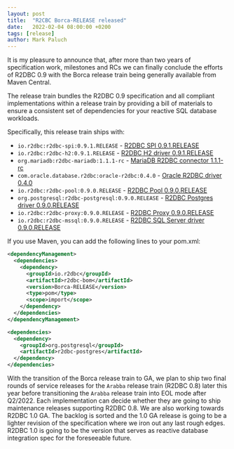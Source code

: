 ```yaml
---
layout: post
title:  "R2CBC Borca-RELEASE released"
date:   2022-02-04 08:00:00 +0200
tags: [release]
author: Mark Paluch
---
```


It is my pleasure to announce that, after more than two years of specification work, milestones and RCs we can finally conclude the efforts of R2DBC 0.9 with the Borca release train being generally available from Maven Central.

The release train bundles the R2DBC 0.9 specification and all compliant implementations within a release train by providing a bill of materials to ensure a consistent set of dependencies for your reactive SQL database workloads.

Specifically, this release train ships with:

* `io.r2dbc:r2dbc-spi:0.9.1.RELEASE` - [R2DBC SPI 0.9.1.RELEASE](https://r2dbc.io/2021/12/06/r2dbc-0.9.0-goes-ga)
* `io.r2dbc:r2dbc-h2:0.9.1.RELEASE` - [R2DBC H2 driver 0.9.1.RELEASE](https://github.com/r2dbc/r2dbc-h2/releases/tag/v0.9.1.RELEASE)
* `org.mariadb:r2dbc-mariadb:1.1.1-rc` - [MariaDB R2DBC connector 1.1.1-rc](https://github.com/mariadb-corporation/mariadb-connector-r2dbc)
* `com.oracle.database.r2dbc:oracle-r2dbc:0.4.0` - [Oracle R2DBC driver 0.4.0](https://github.com/oracle/oracle-r2dbc/releases/tag/0.4.0)
* `io.r2dbc:r2dbc-pool:0.9.0.RELEASE` - [R2DBC Pool 0.9.0.RELEASE](https://github.com/r2dbc/r2dbc-pool/releases/tag/v0.9.0.RELEASE)
* `org.postgresql:r2dbc-postgresql:0.9.0.RELEASE` - [R2DBC Postgres driver 0.9.0.RELEASE](https://github.com/pgjdbc/r2dbc-postgresql/releases/tag/v0.9.0.RELEASE)
* `io.r2dbc:r2dbc-proxy:0.9.0.RELEASE` - [R2DBC Proxy 0.9.0.RELEASE](https://github.com/r2dbc/r2dbc-proxy/releases/tag/v0.9.0.RELEASE)
* `io.r2dbc:r2dbc-mssql:0.9.0.RELEASE` - [R2DBC SQL Server driver 0.9.0.RELEASE](https://github.com/r2dbc/r2dbc-mssql/releases/tag/v0.9.0.RELEASE)

If you use Maven, you can add the following lines to your pom.xml:

```xml
<dependencyManagement>
  <dependencies>
    <dependency>
      <groupId>io.r2dbc</groupId>
      <artifactId>r2dbc-bom</artifactId>
      <version>Borca-RELEASE</version>
      <type>pom</type>
      <scope>import</scope>
    </dependency>
  </dependencies>
</dependencyManagement>

<dependencies>
  <dependency>
    <groupId>org.postgresql</groupId>
    <artifactId>r2dbc-postgres</artifactId>
  </dependency>
</dependencies>
```

With the transition of the Borca release train to GA, we plan to ship two final rounds of service releases for the `Arabba` release train (R2DBC 0.8) later this year before transitioning the `Arabba` release train into EOL mode after Q2/2022. Each implementation can decide whether they are going to ship maintenance releases supporting R2DBC 0.8.
We are also working towards R2DBC 1.0 GA. The backlog is sorted and the 1.0 GA release is going to be a lighter revision of the specification where we iron out any last rough edges. R2DBC 1.0 is going to be the version that serves as reactive database integration spec for the foreseeable future.
